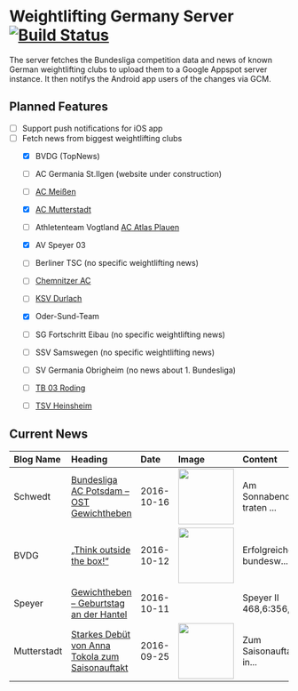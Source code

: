 # Weightlifting Germany Server [![Build Status](https://travis-ci.org/WGierke/weightlifting_germany_server.svg?branch=master)](https://travis-ci.org/WGierke/weightlifting_germany_server)

The server fetches the Bundesliga competition data and news of known German weightlifting clubs to upload them to a Google Appspot server instance.
It then notifys the Android app users of the changes via GCM.

## Planned Features
- [ ] Support push notifications for iOS app  
- [ ] Fetch news from biggest weightlifting clubs
    - [X] BVDG (TopNews)
    - [ ] AC Germania St.Ilgen (website under construction)
    - [ ] [AC Meißen](http://www.ac-meissen.de/index.php?start=1)
    - [X] [AC Mutterstadt](http://www.ac-mutterstadt.de/index.php?start=1)
    - [ ] Athletenteam Vogtland [AC Atlas Plauen](https://acatlas.wordpress.com/)
    - [X] AV Speyer 03
    - [ ] Berliner TSC (no specific weightlifting news)
    - [ ] [Chemnitzer AC](http://chemnitzer-athletenclub.de/aktuelles/news/page/1/)
    - [ ] [KSV Durlach](http://ksvdurlach.de/news?page_n54=1)
    - [X] Oder-Sund-Team
    - [ ] SG Fortschritt Eibau (no specific weightlifting news)
    - [ ] SSV Samswegen (no specific weightlifting news)
    - [ ] SV Germania Obrigheim (no news about 1. Bundesliga)
    - [ ] [TB 03 Roding](http://www.tb03-gewichtheben.de/page/1/)
    - [ ] [TSV Heinsheim](http://gewichtheben.tsv-heinsheim.de/index.php?start=1)


## Current News

| Blog Name   | Heading                                                                                                                                                | Date       | Image                                                                                                                            | Content                 |
|:------------|:-------------------------------------------------------------------------------------------------------------------------------------------------------|:-----------|:---------------------------------------------------------------------------------------------------------------------------------|:------------------------|
| Schwedt     | [Bundesliga AC Potsdam – OST Gewichtheben](http://gewichtheben.blauweiss65-schwedt.de/?p=7342)                                                         | 2016-10-16 | <img src='http://gewichtheben.blauweiss65-schwedt.de/wp-content/uploads/2009/02/Oder-Sund-Team-2013-300x169.jpg' width='100px'/> | Am Sonnabend traten ... |
| BVDG        | [„Think outside the box!“](http://www.german-weightlifting.de/think-outside-the-box/)                                                                  | 2016-10-12 | <img src='http://www.german-weightlifting.de/wp-content/uploads/2016/10/WB-Kienbaum-2016-Mühlbauer.jpg' width='100px'/>          | Erfolgreiche bundesw... |
| Speyer      | [Gewichtheben – Geburtstag an der Hantel](http://www.av03-speyer.de/2016/10/gewichtheben-geburtstag-an-der-hantel/)                                    | 2016-10-11 |                                                                                                                                  | Speyer II 468,6:356,... |
| Mutterstadt | [Starkes Debüt von Anna Tokola zum Saisonauftakt](http://www.ac-mutterstadt.de/index.php?start=0&heading=f02161c7e3213fec45367381e9b6a1821474754400.0) | 2016-09-25 | <img src='http://www.ac-mutterstadt.de//images/AC_AV.jpg' width='100px'/>                                                        | Zum Saisonauftakt in... |